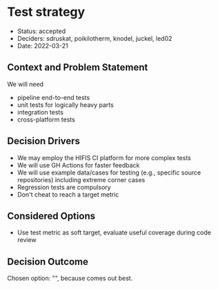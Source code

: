 <!--
SPDX-FileCopyrightText: 2022 Stephan Druskat, Oliver Bertuch, Oliver Knodel, Guido Juckeland, Michael Meinel
-->

# Test strategy

* Status: accepted
* Deciders: sdruskat, poikilotherm, knodel, juckel, led02
* Date: 2022-03-21

## Context and Problem Statement

We will need 

- pipeline end-to-end tests
- unit tests for logically heavy parts
- integration tests
- cross-platform tests

## Decision Drivers

* We may employ the HIFIS CI platform for more complex tests
* We will use GH Actions for faster feedback
* We will use example data/cases for testing (e.g., specific source repositories) including extreme corner cases
* Regression tests are compulsory
* Don't cheat to reach a target metric

## Considered Options

* Use test metric as soft target, evaluate useful coverage during code review

## Decision Outcome

Chosen option: "", because comes out best.
